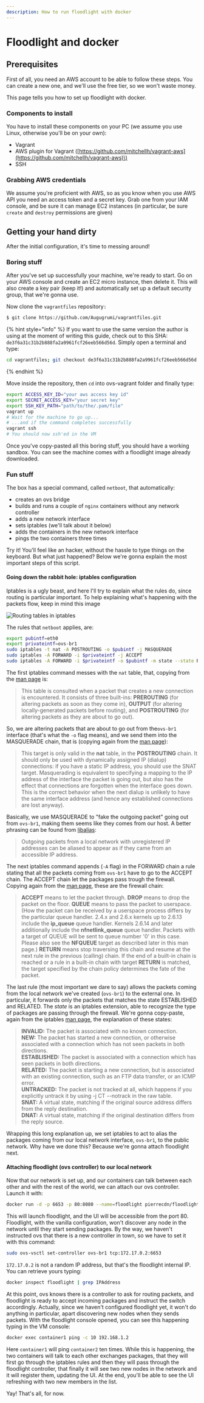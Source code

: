 ```yaml
---
description: How to run floodlight with docker
---
```


# Floodlight and docker

## Prerequisites

First of all, you need an AWS account to be able to follow these steps. You can create a new one, and we'll use the free tier, so we won't waste money.

This page tells you how to set up floodlight with docker.

### Components to install

You have to install these components on your PC \(we assume you use Linux, otherwise you'll be on your own\):

* Vagrant
* AWS plugin for Vagrant \([https://github.com/mitchellh/vagrant-aws](https://github.com/mitchellh/vagrant-aws)\)
* SSH

### Grabbing AWS credentials

We assume you're proficient with AWS, so as you know when you use AWS API you need an access token and a secret key. Grab one from your IAM console, and be sure it can manage EC2 instances \(in particular, be sure `create` and `destroy` permissions are given\)

## Getting your hand dirty

After the initial configuration, it's time to messing around!

### Boring stuff

After you've set up successfully your machine, we're ready to start. Go on your AWS console and create an EC2 micro instance, then delete it. This will also create a key pair \(keep it!\) and automatically set up a default security group, that we're gonna use.

Now clone the `vagrantfiles` repository`:`

```bash
$ git clone https://github.com/Augugrumi/vagrantfiles.git
```

{% hint style="info" %}
If you want to use the same version the author is using at the moment of writing this guide, check out to this SHA: `de3f6a31c31b2b888fa2a9961fcf26eeb566d56d`. Simply open a terminal and type:

```bash
cd vagrantfiles; git checkout de3f6a31c31b2b888fa2a9961fcf26eeb566d56d
```
{% endhint %}

Move inside the repository, then `cd` into ovs-vagrant folder and finally type:

```bash
export ACCESS_KEY_ID="your aws access key id"
export SECRET_ACCESS_KEY="your secret key"
export SSH_KEY_PATH="path/to/the/.pam/file"
vagrant up
# Wait for the machine to go up...
# ...and if the command completes successfully
vagrant ssh
# You should now ssh'ed in the VM
```

Once you've copy-pasted all this boring stuff, you should have a working sandbox. You can see the machine comes with a floodlight image already downloaded.

### Fun stuff

The box has a special command, called `netboot`, that automatically:

* creates an ovs bridge
* builds and runs a couple of `nginx` containers without any network controller
* adds a new network interface
* sets iptables \(we'll talk about it below\)
* adds the containers in the new network interface
* pings the two containers three times

Try it! You'll feel like an hacker, without the hassle to type things on the keyboard. But what just happened? Below we're gonna explain the most important steps of this script.

#### Going down the rabbit hole: iptables configuration

Iptables is a ugly beast, and here I'll try to explain what the rules do, since routing is particular important. To help explaining what's happening with the packets flow, keep in mind this image 

![Routing tables in iptables](.gitbook/assets/image.png)

The rules that `netboot` applies, are:

```bash
export pubintf=eth0
export privateintf=ovs-br1
sudo iptables -t nat -A POSTROUTING -o $pubintf -j MASQUERADE
sudo iptables -A FORWARD -i $privateintf -j ACCEPT
sudo iptables -A FORWARD -i $privateintf -o $pubintf -m state --state RELATED,ESTABLISHED -j ACCEPT
```

The first iptables command messes with the `nat` table, that, copying from the [man page](http://ipset.netfilter.org/iptables.man.html) is:

> This table is consulted when a packet that creates a new connection is encountered. It consists of three built-ins: **PREROUTING** \(for altering packets as soon as they come in\), **OUTPUT** \(for altering locally-generated packets before routing\), and **POSTROUTING** \(for altering packets as they are about to go out\).

So, we are altering packets that are about to go out from the`ovs-br1` interface \(that's what the `-o` flag means\), and we send them into the MASQUERADE chain, that is \(copying again from the [man page](http://ipset.netfilter.org/iptables-extensions.man.html)\):

> This target is only valid in the **nat** table, in the **POSTROUTING** chain. It should only be used with dynamically assigned IP \(dialup\) connections: if you have a static IP address, you should use the SNAT target. Masquerading is equivalent to specifying a mapping to the IP address of the interface the packet is going out, but also has the effect that connections are forgotten when the interface goes down. This is the correct behavior when the next dialup is unlikely to have the same interface address \(and hence any established connections are lost anyway\).

Basically, we use MASQUERADE to "fake the outgoing packet" going out from `ovs-br1`, making them seems like they comes from our host. A better phrasing can be found from [libalias](https://gsp.com/cgi-bin/man.cgi?section=3&topic=libalias):

> Outgoing packets from a local network with unregistered IP addresses can be aliased to appear as if they came from an accessible IP address.

The next iptables command appends \(`-A` flag\) in the FORWARD chain a rule stating that all the packets coming from `ovs-br1` have to go to the ACCEPT chain. The ACCEPT chain let the packages pass trough the firewall. Copying again from the [man page](http://ipset.netfilter.org/iptables.man.html), these are the firewall chain:

> **ACCEPT** means to let the packet through. **DROP** means to drop the packet on the floor. **QUEUE** means to pass the packet to userspace. \(How the packet can be received by a userspace process differs by the particular queue handler. 2.4.x and 2.6.x kernels up to 2.6.13 include the **ip\_queue** queue handler. Kernels 2.6.14 and later additionally include the **nfnetlink\_queue** queue handler. Packets with a target of QUEUE will be sent to queue number '0' in this case. Please also see the **NFQUEUE** target as described later in this man page.\) **RETURN** means stop traversing this chain and resume at the next rule in the previous \(calling\) chain. If the end of a built-in chain is reached or a rule in a built-in chain with target **RETURN** is matched, the target specified by the chain policy determines the fate of the packet.

The last rule \(the most important we dare to say\) allows the packets coming from the local network we've created \(`ovs-br1`\) to the external one. In particular, it forwards only the packets that matches the state ESTABLISHED and RELATED. The _state_ is an iptables extension, able to recognize the type of packages are passing through the firewall. We're gonna copy-paste, again from the iptables [man page](http://ipset.netfilter.org/iptables-extensions.man.html), the explanation of these states:

> **INVALID:** The packet is associated with no known connection.  
> **NEW:** The packet has started a new connection, or otherwise associated with a connection which has not seen packets in both directions.  
> **ESTABLISHED:** The packet is associated with a connection which has seen packets in both directions.  
> **RELATED:** The packet is starting a new connection, but is associated with an existing connection, such as an FTP data transfer, or an ICMP error.  
> **UNTRACKED:** The packet is not tracked at all, which happens if you explicitly untrack it by using -j CT --notrack in the raw table.  
> **SNAT:** A virtual state, matching if the original source address differs from the reply destination.  
> **DNAT:** A virtual state, matching if the original destination differs from the reply source.

Wrapping this long explanation up, we set iptables to act to alias the packages coming from our local network interface, `ovs-br1`, to the public network. Why have we done this? Because we're gonna attach floodlight next.

#### Attaching floodlight \(ovs controller\) to our local network

Now that our network is set up, and our containers can talk between each other and with the rest of the world, we can attach our ovs controller. Launch it with:

```bash
docker run -d -p 6653 -p 80:8080 --name=floodlight pierrecdn/floodlight
```

This will launch floodlight, and the UI will be accessible from the port 80. Floodlight, with the vanilla configuration, won't discover any node in the network until they start sending packages. By the way, we haven't instructed ovs that there is a new controller in town, so we have to set it with this command:

```bash
sudo ovs-vsctl set-controller ovs-br1 tcp:172.17.0.2:6653
```

`172.17.0.2` is not a random IP address, but that's the floodlight internal IP. You can retrieve yours typing:

```bash
docker inspect floodlight | grep IPAddress
```

At this point, ovs knows there is a controller to ask for routing packets, and floodlight is ready to accept incoming packages and instruct the switch accordingly. Actually, since we haven't configured floodlight yet, it won't do anything in particular, apart discovering new nodes when they sends packets. With the floodlight console opened, you can see this happening typing in the VM console:

```bash
docker exec container1 ping -c 10 192.168.1.2
```

Here `container1` will ping `container2` ten times. While this is happening, the two containers will talk to each other exchanges packages, that they will first go through the iptables rules and then they will pass through the floodlight controller, that finally it will see two new nodes in the network and it will register them, updating the UI. At the end, you'll be able to see the UI refreshing with two new members in the list.

Yay! That's all, for now.

